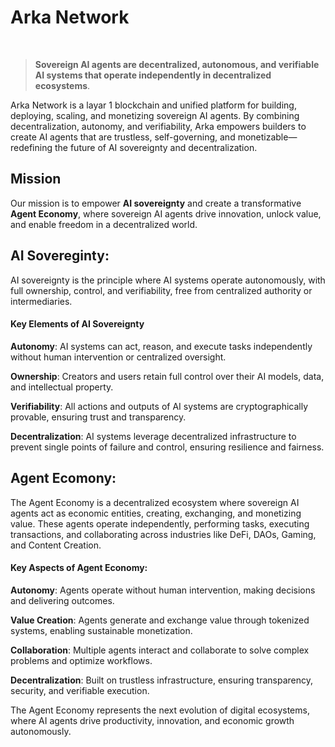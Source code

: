 # Arka Network

<br>

> **Sovereign AI agents are decentralized, autonomous, and verifiable AI systems that operate independently in decentralized ecosystems**.


Arka Network is a layar 1 blockchain and unified platform for building, deploying, scaling, and monetizing sovereign AI agents. By combining decentralization, autonomy, and verifiability, Arka empowers builders to create AI agents that are trustless, self-governing, and monetizable—redefining the future of AI sovereignty and decentralization.

## Mission
Our mission is to empower **AI sovereignty** and create a transformative **Agent Economy**, where sovereign AI agents drive innovation, unlock value, and enable freedom in a decentralized world.

## AI Sovereginty: 
AI sovereignty is the principle where AI systems operate autonomously, with full ownership, control, and verifiability, free from centralized authority or intermediaries.

#### Key Elements of AI Sovereignty
**Autonomy**: AI systems can act, reason, and execute tasks independently without human intervention or centralized oversight.

**Ownership**: Creators and users retain full control over their AI models, data, and intellectual property.

**Verifiability**: All actions and outputs of AI systems are cryptographically provable, ensuring trust and transparency.

**Decentralization**: AI systems leverage decentralized infrastructure to prevent single points of failure and control, ensuring resilience and fairness.

## Agent Ecomony: 
The Agent Economy is a decentralized ecosystem where sovereign AI agents act as economic entities, creating, exchanging, and monetizing value. These agents operate independently, performing tasks, executing transactions, and collaborating across industries like DeFi, DAOs, Gaming, and Content Creation.

#### Key Aspects of Agent Economy:
**Autonomy**: Agents operate without human intervention, making decisions and delivering outcomes.

**Value Creation**: Agents generate and exchange value through tokenized systems, enabling sustainable monetization.

**Collaboration**: Multiple agents interact and collaborate to solve complex problems and optimize workflows.

**Decentralization**: Built on trustless infrastructure, ensuring transparency, security, and verifiable execution.


The Agent Economy represents the next evolution of digital ecosystems, where AI agents drive productivity, innovation, and economic growth autonomously.